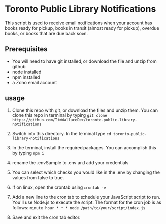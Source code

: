 # Toronto Public Library Notifications

This script is used to receive email notifications when your account has books ready for pickup, books in transit (almost ready for pickup), overdue books, or books that are due back soon. 

## Prerequisites

- You will need to have git installed, or download the file and unzip from github
- node installed
- npm installed
- a Zoho email account

## usage

1. Clone this repo with git, or download the files and unzip them. You can clone this repo in terminal by typing `git clone https://github.com/TimWallaceDev/toronto-public-library-notifications`

2. Switch into this directory. In the terminal type `cd toronto-public-library-notifications`

3. In the terminal, install the required packages. You can accomplish this by typing `npm i`

4. rename the .envSample to .env and add your credentials

5. You can select which checks you would like in the .env by changing the values from false to true. 

6. If on linux, open the crontab using `crontab -e
`

7. Add a new line to the cron tab to schedule your JavaScript script to run. You'll use Node.js to execute the script. The format for the cron job is as follows: `minute hour * * * node /path/to/your/script/index.js`

8. Save and exit the cron tab editor.

